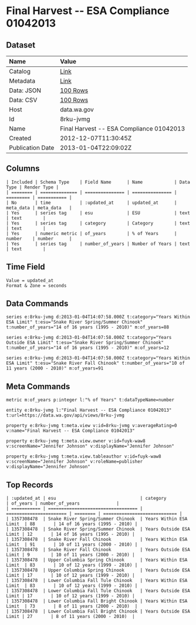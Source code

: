# Final Harvest -- ESA Compliance 01042013

## Dataset

| Name | Value |
| :--- | :---- |
| Catalog | [Link](https://catalog.data.gov/dataset/final-harvest-esa-compliance-01042013-b2bfd) |
| Metadata | [Link](https://data.wa.gov/api/views/8rku-jvmg) |
| Data: JSON | [100 Rows](https://data.wa.gov/api/views/8rku-jvmg/rows.json?max_rows=100) |
| Data: CSV | [100 Rows](https://data.wa.gov/api/views/8rku-jvmg/rows.csv?max_rows=100) |
| Host | data.wa.gov |
| Id | 8rku-jvmg |
| Name | Final Harvest -- ESA Compliance 01042013 |
| Created | 2012-12-07T11:30:45Z |
| Publication Date | 2013-01-04T22:09:02Z |

## Columns

```ls
| Included | Schema Type    | Field Name      | Name            | Data Type | Render Type |
| ======== | ============== | =============== | =============== | ========= | =========== |
| No       | time           | :updated_at     | updated_at      | meta_data | meta_data   |
| Yes      | series tag     | esu             | ESU             | text      | text        |
| Yes      | series tag     | category        | Category        | text      | text        |
| Yes      | numeric metric | of_years        | % of Years      | number    | number      |
| Yes      | series tag     | number_of_years | Number of Years | text      | text        |
```

## Time Field

```ls
Value = updated_at
Format & Zone = seconds
```

## Data Commands

```ls
series e:8rku-jvmg d:2013-01-04T14:07:58.000Z t:category="Years Within ESA Limit" t:esu="Snake River Spring/Summer Chinook" t:number_of_years="14 of 16 years (1995 - 2010)" m:of_years=88

series e:8rku-jvmg d:2013-01-04T14:07:58.000Z t:category="Years Outside ESA Limit" t:esu="Snake River Spring/Summer Chinook" t:number_of_years="14 of 16 years (1995 - 2010)" m:of_years=12

series e:8rku-jvmg d:2013-01-04T14:07:58.000Z t:category="Years Within ESA Limit" t:esu="Snake River Fall Chinook" t:number_of_years="10 of 11 years (2000 - 2010)" m:of_years=91
```

## Meta Commands

```ls
metric m:of_years p:integer l:"% of Years" t:dataTypeName=number

entity e:8rku-jvmg l:"Final Harvest -- ESA Compliance 01042013" t:url=https://data.wa.gov/api/views/8rku-jvmg

property e:8rku-jvmg t:meta.view v:id=8rku-jvmg v:averageRating=0 v:name="Final Harvest -- ESA Compliance 01042013"

property e:8rku-jvmg t:meta.view.owner v:id=fuyk-waw8 v:screenName="Jennifer Johnson" v:displayName="Jennifer Johnson"

property e:8rku-jvmg t:meta.view.tableauthor v:id=fuyk-waw8 v:screenName="Jennifer Johnson" v:roleName=publisher v:displayName="Jennifer Johnson"
```

## Top Records

```ls
| :updated_at | esu                                | category                | of_years | number_of_years              | 
| =========== | ================================== | ======================= | ======== | ============================ | 
| 1357308478  | Snake River Spring/Summer Chinook  | Years Within ESA Limit  | 88       | 14 of 16 years (1995 - 2010) | 
| 1357308478  | Snake River Spring/Summer Chinook  | Years Outside ESA Limit | 12       | 14 of 16 years (1995 - 2010) | 
| 1357308478  | Snake River Fall Chinook           | Years Within ESA Limit  | 91       | 10 of 11 years (2000 - 2010) | 
| 1357308478  | Snake River Fall Chinook           | Years Outside ESA Limit | 9        | 10 of 11 years (2000 - 2010) | 
| 1357308478  | Upper Columbia Spring Chinook      | Years Within ESA Limit  | 83       | 10 of 12 years (1999 - 2010) | 
| 1357308478  | Upper Columbia Spring Chinook      | Years Outside ESA Limit | 17       | 10 of 12 years (1999 - 2010) | 
| 1357308478  | Lower Columbia Fall Tule Chinook   | Years Within ESA Limit  | 83       | 10 of 12 years (1999 - 2010) | 
| 1357308478  | Lower Columbia Fall Tule Chinook   | Years Outside ESA Limit | 17       | 10 of 12 years (1999 - 2010) | 
| 1357308478  | Lower Columbia Fall Bright Chinook | Years Within ESA Limit  | 73       | 8 of 11 years (2000 - 2010)  | 
| 1357308478  | Lower Columbia Fall Bright Chinook | Years Outside ESA Limit | 27       | 8 of 11 years (2000 - 2010)  | 
```